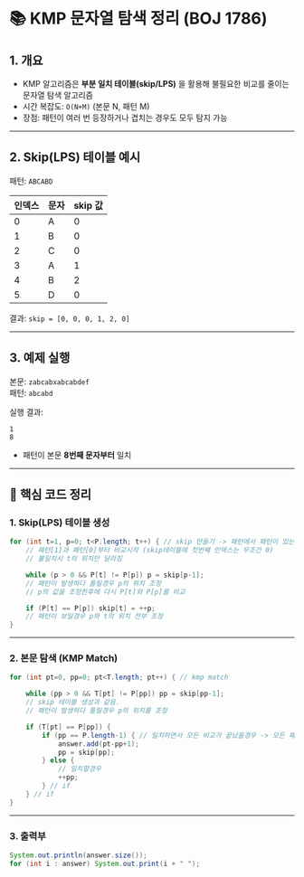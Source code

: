 # 📚 KMP 문자열 탐색 정리 (BOJ 1786)

## 1. 개요
- KMP 알고리즘은 **부분 일치 테이블(skip/LPS)** 을 활용해 불필요한 비교를 줄이는 문자열 탐색 알고리즘
- 시간 복잡도: `O(N+M)` (본문 N, 패턴 M)
- 장점: 패턴이 여러 번 등장하거나 겹치는 경우도 모두 탐지 가능

---

## 2. Skip(LPS) 테이블 예시
패턴: `ABCABD`

| 인덱스 | 문자 | skip 값 |
|--------|------|---------|
| 0      | A    | 0       |
| 1      | B    | 0       |
| 2      | C    | 0       |
| 3      | A    | 1       |
| 4      | B    | 2       |
| 5      | D    | 0       |

결과: `skip = [0, 0, 0, 1, 2, 0]`

---

## 3. 예제 실행
본문: `zabcabxabcabdef`  
패턴: `abcabd`

실행 결과:
```
1
8
```
- 패턴이 본문 **8번째 문자부터** 일치

---

## 📌 핵심 코드 정리

### 1. Skip(LPS) 테이블 생성
```java
for (int t=1, p=0; t<P.length; t++) { // skip 만들기 -> 패턴에서 패턴이 있는지를 찾아서 테이블에 기록
    // 패턴[1]과 패턴[0]부터 비교시작 (skip테이블에 첫번째 인덱스는 무조건 0)
    // 불일치시 t의 위치만 달라짐

    while (p > 0 && P[t] != P[p]) p = skip[p-1];
    // 패턴이 발생하다 틀릴경우 p의 위치 조정
    // p의 값을 조정한후에 다시 P[t]와 P[p]를 비교

    if (P[t] == P[p]) skip[t] = ++p;
    // 패턴이 보일경우 p와 t의 위치 전부 조정
}
```

---

### 2. 본문 탐색 (KMP Match)
```java
for (int pt=0, pp=0; pt<T.length; pt++) { // kmp match

    while (pp > 0 && T[pt] != P[pp]) pp = skip[pp-1];
    // skip 테이블 생성과 같음.
    // 패턴이 발생하다 틀릴경우 p의 위치를 조정

    if (T[pt] == P[pp]) {
        if (pp == P.length-1) { // 일치하면서 모든 비교가 끝났을경우 -> 모든 패턴일치 구간 찾음
            answer.add(pt-pp+1);
            pp = skip[pp];
        } else {
            // 일치할경우
            ++pp;
        } // if
    } // if
}
```

---

### 3. 출력부
```java
System.out.println(answer.size());
for (int i : answer) System.out.print(i + " ");
```
